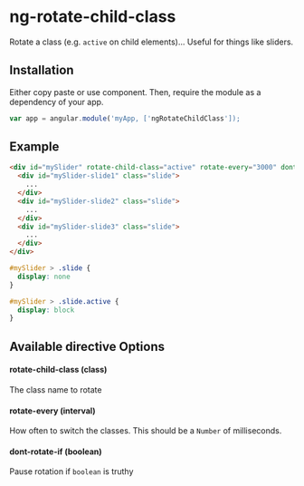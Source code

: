 # ng-rotate-child-class

Rotate a class (e.g. `active` on child elements)... Useful for things like sliders.


## Installation

Either copy paste or use component. Then, require the module as a dependency of your app.

```js
var app = angular.module('myApp, ['ngRotateChildClass']);
```

## Example

```html
<div id="mySlider" rotate-child-class="active" rotate-every="3000" dont-rotate-if="rotationPaused">
  <div id="mySlider-slide1" class="slide">
    ...
  </div>
  <div id="mySlider-slide2" class="slide">
    ...
  </div>
  <div id="mySlider-slide3" class="slide">
    ...
  </div>
</div>
```

```css
#mySlider > .slide {
  display: none
}

#mySlider > .slide.active {
  display: block
}
```

## Available directive Options


#### rotate-child-class (class)

The class name to rotate


#### rotate-every (interval)

How often to switch the classes. This should be a `Number` of milliseconds.

#### dont-rotate-if (boolean)

Pause rotation if `boolean` is truthy
